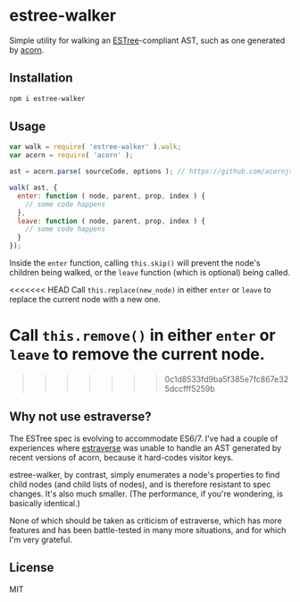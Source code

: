 # estree-walker

Simple utility for walking an [ESTree](https://github.com/estree/estree)-compliant AST, such as one generated by [acorn](https://github.com/marijnh/acorn).


## Installation

```bash
npm i estree-walker
```


## Usage

```js
var walk = require( 'estree-walker' ).walk;
var acorn = require( 'acorn' );

ast = acorn.parse( sourceCode, options ); // https://github.com/acornjs/acorn

walk( ast, {
  enter: function ( node, parent, prop, index ) {
    // some code happens
  },
  leave: function ( node, parent, prop, index ) {
  	// some code happens
  }
});
```

Inside the `enter` function, calling `this.skip()` will prevent the node's children being walked, or the `leave` function (which is optional) being called.

<<<<<<< HEAD
Call `this.replace(new_node)` in either `enter` or `leave` to replace the current node with a new one.

Call `this.remove()` in either `enter` or `leave` to remove the current node.
=======
>>>>>>> 0c1d8533fd9ba5f385e7fc867e325dccfff5259b

## Why not use estraverse?

The ESTree spec is evolving to accommodate ES6/7. I've had a couple of experiences where [estraverse](https://github.com/estools/estraverse) was unable to handle an AST generated by recent versions of acorn, because it hard-codes visitor keys.

estree-walker, by contrast, simply enumerates a node's properties to find child nodes (and child lists of nodes), and is therefore resistant to spec changes. It's also much smaller. (The performance, if you're wondering, is basically identical.)

None of which should be taken as criticism of estraverse, which has more features and has been battle-tested in many more situations, and for which I'm very grateful.


## License

MIT
